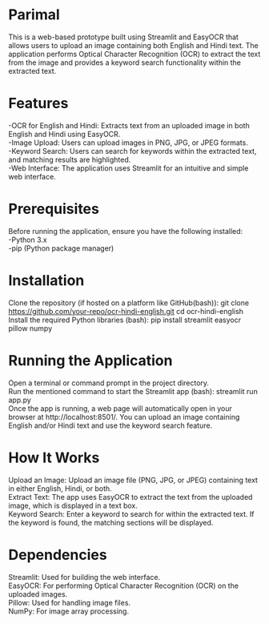 # Parimal
This is a web-based prototype built using Streamlit and EasyOCR that allows users to upload an image containing both English and Hindi text. The application performs Optical Character Recognition (OCR) to extract the text from the image and provides a keyword search functionality within the extracted text.

# Features
-OCR for English and Hindi: Extracts text from an uploaded image in both English and Hindi using EasyOCR.<br />
-Image Upload: Users can upload images in PNG, JPG, or JPEG formats.<br />
-Keyword Search: Users can search for keywords within the extracted text, and matching results are highlighted.<br />
-Web Interface: The application uses Streamlit for an intuitive and simple web interface.<br />

# Prerequisites
Before running the application, ensure you have the following installed:<br />
-Python 3.x<br />
-pip (Python package manager)<br />

# Installation
Clone the repository (if hosted on a platform like GitHub(bash)):
git clone https://github.com/your-repo/ocr-hindi-english.git
cd ocr-hindi-english
Install the required Python libraries (bash): pip install streamlit easyocr pillow numpy

# Running the Application
Open a terminal or command prompt in the project directory.<br />
Run the mentioned command to start the Streamlit app (bash): streamlit run app.py <br />
Once the app is running, a web page will automatically open in your browser at http://localhost:8501/. You can upload an image containing English and/or Hindi text and use the keyword search feature.

# How It Works
Upload an Image: Upload an image file (PNG, JPG, or JPEG) containing text in either English, Hindi, or both.<br />
Extract Text: The app uses EasyOCR to extract the text from the uploaded image, which is displayed in a text box.<br />
Keyword Search: Enter a keyword to search for within the extracted text. If the keyword is found, the matching sections will be displayed.<br />

# Dependencies
Streamlit: Used for building the web interface.<br />
EasyOCR: For performing Optical Character Recognition (OCR) on the uploaded images.<br />
Pillow: Used for handling image files.<br />
NumPy: For image array processing.<br />
